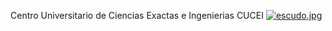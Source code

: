 Centro Universitario de Ciencias Exactas e Ingenierias CUCEI
[![escudo.jpg](https://i.postimg.cc/nhNW2VqG/escudo.jpg)](https://postimg.cc/rDCgFknD)
